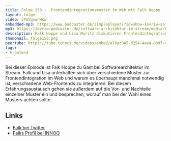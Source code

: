 ```yaml
---
title: Folge 150 -  Frontendintegrationsmuster im Web mit Falk Hoppe
layout: folge
video: cPGVqvwnWKw
embedded-mp3: https://www.podcaster.de/simpleplayer/?id=show~1evriw~software-architektur-im-stream~pod-08186cb1836789c33c1c79cdaa&v=1675443672
mp3: https://1evriw.podcaster.de/software-architektur-im-stream/media/Frontendintegrationsmuster_im_Web_mit_Falk_Hoppe.mp3
description: Falk Hoppe und Lisa Moritz diskutieren Frontendintegrationsmuster
thumbnail: folge150.png
peertube: https://tube.tchncs.de/videos/embed/a76ac045-d254-4ae4-839f-c088ef233197
tags:
- Frontend
---
```


Bei dieser Episode ist Falk Hoppe zu Gast bei Softwarearchitektur im
Stream. Falk und Lisa unterhalten sich über verschiedene Muster zur
Frontendintegration im Web und warum es überhaupt manchmal notwendig
ist, verschiedene Web-Frontends zu integrieren. Bei diesem
Erfahrungsaustausch gehen sie außerdem auf die Vor- und Nachteile
einzelner Muster ein und besprechen, worauf man bei der Wahl eines
Musters achten sollte.

## Links

* [Falk bei Twitter](https://twitter.com/falkintheclouds)
* [Falks Profil bei INNOQ](https://www.innoq.com/de/staff/falk-hoppe/)

